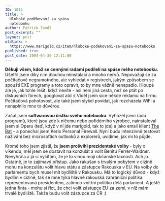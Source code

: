```yaml
---
ID: 1011
title: >
  Hluboké poděkování za spásu
  notebooku
author: Patrick Zandl
post_excerpt: ""
layout: post
oldlink: >
  https://www.marigold.cz/item/hluboke-podekovani-za-spasu-notebooku
published: true
post_date: 2004-04-30 12:11:00
---
```

<p>
<STRONG>Děkuji všem, kdož se cennými radami podíleli na spáse mého notebooku.</STRONG> Ušetřil jsem díky nim dlouhou reinstalaci a mnoho nervů. Nepovažuji se za počítačově negramotného, ale vyhledat v registrech, jakým způsobem se spouští EXE programy a toto opravit, to by mne vážně nenapadlo. Hloupé ale je, jak tohle řešit, když nevíte - asi není jiná cesta, než se ptát po diskusních fórech, googlovat atd :( Viděl jsem sice někde reklamu na firmu Počítačová pohotovost, ale také jsem slyšel povídat, jak rozcházela WiFi a nenaplnilo mne to důvěrou. </p>

<p>
Začal jsem <STRONG>softwarovou čistku svého notebooku</STRONG>. Vyházel jsem řadu programů, které jsou zde k ničemu nebo pofidérního výrobce, nainstaloval jsem si Operu (teď, když v ní jde marigold, tak to jde) a jako email klient <A href="http://www.thebat.cz/" target=_blank>The Bat</A>&#160;- a ponechal jsem Kerio Personal Firewall. Nyní budu intenzivně testovat nažívání bez microsoftích outlooků a explorerů, uvidíme, jak mi to půjde. </p>

<p>
Kromě toho jsem zjistil, že <STRONG>jsem prošvihl prezidentské volby</STRONG> - byly o víkendu, měl jsem se dostavit na konzulát a volit Benitu Ferrer-Waldner. Nevyhrála a já si vyčítám, že je to vinou mojí občanské laxnosti. Ach jo. Ostatně, je to zajímavý přístup. Jako rakušan s trvalým pobytem v cizině mohu na konzulátu volit hlavu státu a zástupce Rakouska v EU. Na volby do parlamentu bych musel mít bydliště v Rakousku. Má to logický důvod - když bydlím v cizině, tak se mne týká hlavně rakouská zahraniční politika representovaná presidentem, zatímco vnitřní politiku dělá parlament. A ještě jedna finta - mohu si říct, že chci volit zástupce EU za zemi, v níž mám trvalé bydliště. Takže budu volit zástupce za ČR :)</p>
